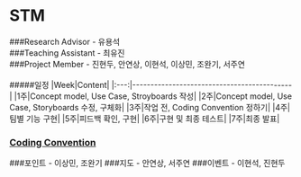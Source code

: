 # STM
###Research Advisor - 유용석<br>
###Teaching Assistant - 최유진<br>
###Project Member - 진현두, 안연상, 이현석, 이상민, 조완기, 서주연<br><br>
#####일정
|Week|Content|
|:---:|--------------------------------------------|
|1주|Concept model, Use Case, Stroyboards 작성|
|2주|Concept model, Use Case, Storyboards 수정, 구체화|
|3주|작업 전, Coding Convention 정하기|
|4주|팀별 기능 구현|
|5주|피드백 확인, 구현|
|6주|구현 및 최종 테스트|
|7주|최종 발표|

### [Coding Convention][coding]
[coding]: http://source.android.com/source/code-style.html

###포인트 - 이상민, 조완기
###지도 - 안연상, 서주연
###이벤트 - 이현석, 진현두



